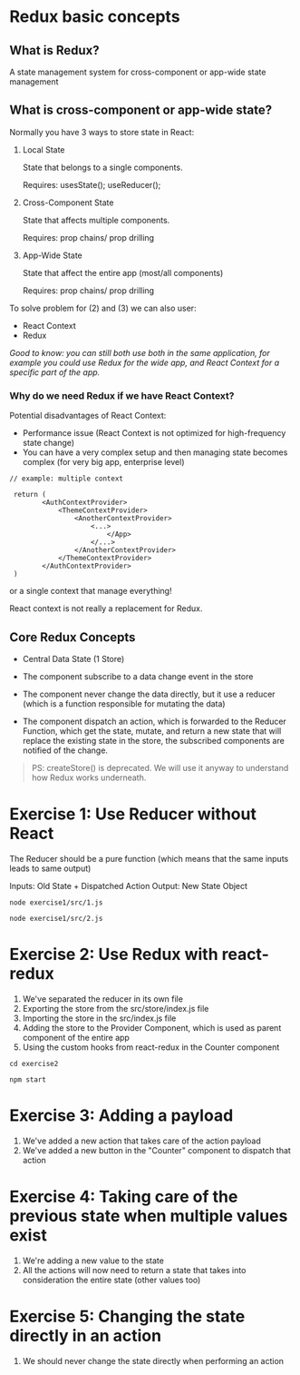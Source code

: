 # Redux basic concepts

## What is Redux?

A state management system for cross-component or app-wide state management

## What is cross-component or app-wide state?

Normally you have 3 ways to store state in React:

1) Local State

    State that belongs to a single components.

    Requires: usesState(); useReducer();

2) Cross-Component State

    State that affects multiple components.

    Requires: prop chains/ prop drilling

3) App-Wide State

    State that affect the entire app (most/all components)

    Requires: prop chains/ prop drilling


To solve problem for (2) and (3) we can also user:
 - React Context
 - Redux

*Good to know: you can still both use both in the same application, for example you could use Redux for the wide app, and React Context for a specific part of the app.*

### Why do we need Redux if we have React Context?

Potential disadvantages of React Context:

- Performance issue (React Context is not optimized for high-frequency state change)
- You can have a very complex setup and then managing state becomes complex (for very big app, enterprise level)



```
// example: multiple context 

 return (
        <AuthContextProvider>
            <ThemeContextProvider>
                <AnotherContextProvider>
                    <...>
                        </App>
                    </...>
                </AnotherContextProvider>
            </ThemeContextProvider>
        </AuthContextProvider>
 )
```

 or a single context that manage everything!

React context is not really a replacement for Redux.



## Core Redux Concepts
- Central Data State (1 Store)

- The component subscribe to a data change event in the store
- The component never change the data directly, but it use a reducer (which is a function responsible for mutating the data)
- The component dispatch an action, which is forwarded to the Reducer Function, which get the state, mutate, and return a new state that will replace the existing state in the store, the subscribed components are notified of the change.

> PS: createStore() is deprecated. We will use it anyway to understand how Redux works underneath.


# Exercise 1: Use Reducer without React

The Reducer should be a pure function (which means that the same inputs leads to same output)

Inputs: Old State + Dispatched Action
Output: New State Object

```node exercise1/src/1.js```

```node exercise1/src/2.js```

# Exercise 2: Use Redux with react-redux

1) We've separated the reducer in its own file
2) Exporting the store from the src/store/index.js file
3) Importing the store in the src/index.js file
4) Adding the store to the Provider Component, which is used as parent component of the entire app
4) Using the custom hooks from react-redux in the Counter component

```cd exercise2```

```npm start```

# Exercise 3: Adding a payload

1) We've added a new action that takes care of the action payload
2) We've added a new button in the "Counter" component to dispatch that action

# Exercise 4: Taking care of the previous state when multiple values exist

1) We're adding a new value to the state
2) All the actions will now need to return a state that takes into consideration the entire state (other values too)

# Exercise 5: Changing the state directly in an action

1) We should never change the state directly when performing an action
